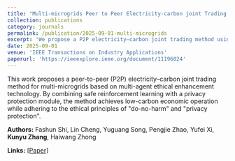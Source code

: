 ```yaml
---
title: "Multi-microgrids Peer to Peer Electricity-carbon joint Trading Method Based on Multi-agent Ethical Enhancement Technology"
collection: publications
category: journals
permalink: /publication/2025-09-01-multi-microgrids
excerpt: 'We propose a P2P electricity–carbon joint trading method using multi-agent ethical enhancement with safe reinforcement learning and privacy protection to achieve low-carbon economic operation for multi-microgrids.'
date: 2025-09-01
venue: 'IEEE Transactions on Industry Applications'
paperurl: 'https://ieeexplore.ieee.org/document/11196024'
---
```


This work proposes a peer-to-peer (P2P) electricity–carbon joint trading method for multi-microgrids based on multi-agent ethical enhancement technology. By combining safe reinforcement learning with a privacy protection module, the method achieves low-carbon economic operation while adhering to the ethical principles of "do-no-harm" and "privacy protection".

**Authors:** Fashun Shi, Lin Cheng, Yuguang Song, Pengjie Zhao, Yufei Xi, **Kunyu Zhang**, Haiwang Zhong

**Links:** [[Paper]](https://ieeexplore.ieee.org/document/11196024)
